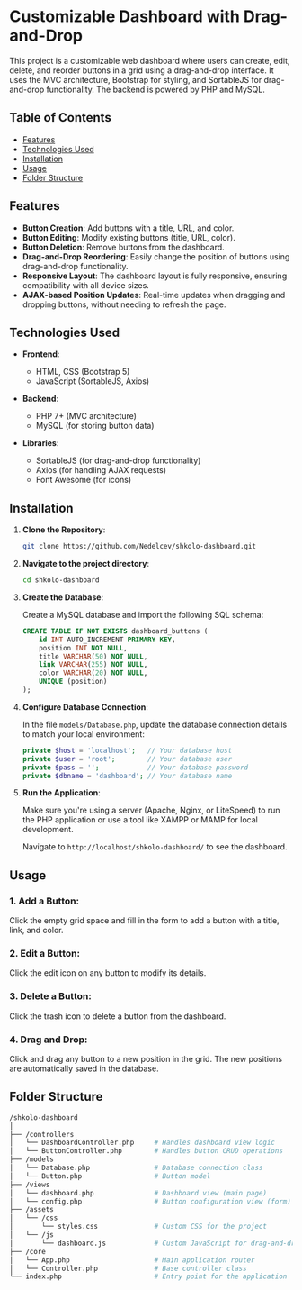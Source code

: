 # Customizable Dashboard with Drag-and-Drop

This project is a customizable web dashboard where users can create, edit, delete, and reorder buttons in a grid using a drag-and-drop interface. It uses the MVC architecture, Bootstrap for styling, and SortableJS for drag-and-drop functionality. The backend is powered by PHP and MySQL.

## Table of Contents
- [Features](#features)
- [Technologies Used](#technologies-used)
- [Installation](#installation)
- [Usage](#usage)
- [Folder Structure](#folder-structure)

## Features

- **Button Creation**: Add buttons with a title, URL, and color.
- **Button Editing**: Modify existing buttons (title, URL, color).
- **Button Deletion**: Remove buttons from the dashboard.
- **Drag-and-Drop Reordering**: Easily change the position of buttons using drag-and-drop functionality.
- **Responsive Layout**: The dashboard layout is fully responsive, ensuring compatibility with all device sizes.
- **AJAX-based Position Updates**: Real-time updates when dragging and dropping buttons, without needing to refresh the page.

## Technologies Used

- **Frontend**:
  - HTML, CSS (Bootstrap 5)
  - JavaScript (SortableJS, Axios)

- **Backend**:
  - PHP 7+ (MVC architecture)
  - MySQL (for storing button data)

- **Libraries**:
  - SortableJS (for drag-and-drop functionality)
  - Axios (for handling AJAX requests)
  - Font Awesome (for icons)

## Installation

1. **Clone the Repository**:

    ```bash
    git clone https://github.com/Nedelcev/shkolo-dashboard.git
    ```

2. **Navigate to the project directory**:

    ```bash
    cd shkolo-dashboard
    ```

3. **Create the Database**:

    Create a MySQL database and import the following SQL schema:

    ```sql
    CREATE TABLE IF NOT EXISTS dashboard_buttons (
        id INT AUTO_INCREMENT PRIMARY KEY,
        position INT NOT NULL,
        title VARCHAR(50) NOT NULL,
        link VARCHAR(255) NOT NULL,
        color VARCHAR(20) NOT NULL,
        UNIQUE (position)
    );
    ```

4. **Configure Database Connection**:

   In the file `models/Database.php`, update the database connection details to match your local environment:

    ```php
    private $host = 'localhost';   // Your database host
    private $user = 'root';        // Your database user
    private $pass = '';            // Your database password
    private $dbname = 'dashboard'; // Your database name
    ```

5. **Run the Application**:

   Make sure you're using a server (Apache, Nginx, or LiteSpeed) to run the PHP application or use a tool like XAMPP or MAMP for local development. 

   Navigate to `http://localhost/shkolo-dashboard/` to see the dashboard.

## Usage

### 1. Add a Button:
Click the empty grid space and fill in the form to add a button with a title, link, and color.

### 2. Edit a Button:
Click the edit icon on any button to modify its details.

### 3. Delete a Button:
Click the trash icon to delete a button from the dashboard.

### 4. Drag and Drop:
Click and drag any button to a new position in the grid. The new positions are automatically saved in the database.

## Folder Structure

```bash
/shkolo-dashboard
│
├── /controllers
│   └── DashboardController.php     # Handles dashboard view logic
│   └── ButtonController.php        # Handles button CRUD operations
├── /models
│   └── Database.php                # Database connection class
│   └── Button.php                  # Button model
├── /views
│   └── dashboard.php               # Dashboard view (main page)
│   └── config.php                  # Button configuration view (form)
├── /assets
│   └── /css
│       └── styles.css              # Custom CSS for the project
│   └── /js
│       └── dashboard.js            # Custom JavaScript for drag-and-drop functionality
├── /core
│   └── App.php                     # Main application router
│   └── Controller.php              # Base controller class
└── index.php                       # Entry point for the application
